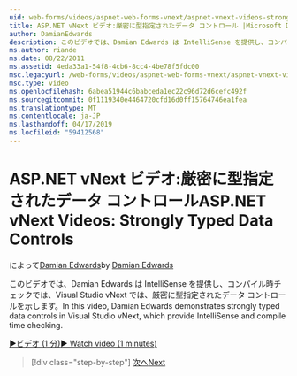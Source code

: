 ```yaml
---
uid: web-forms/videos/aspnet-web-forms-vnext/aspnet-vnext-videos-strongly-typed-data-controls
title: ASP.NET vNext ビデオ:厳密に型指定されたデータ コントロール |Microsoft Docs
author: DamianEdwards
description: このビデオでは、Damian Edwards は IntelliSense を提供し、コンパイル時チェックでは、Visual Studio vNext では、厳密に型指定されたデータ コントロールを示します。
ms.author: riande
ms.date: 08/22/2011
ms.assetid: 4eda33a1-54f8-4cb6-8cc4-4be78f5fdc00
msc.legacyurl: /web-forms/videos/aspnet-web-forms-vnext/aspnet-vnext-videos-strongly-typed-data-controls
msc.type: video
ms.openlocfilehash: 6abea51944c6babceda1ec22c96d72d6cefc492f
ms.sourcegitcommit: 0f1119340e4464720cfd16d0ff15764746ea1fea
ms.translationtype: MT
ms.contentlocale: ja-JP
ms.lasthandoff: 04/17/2019
ms.locfileid: "59412568"
---
```

# <a name="aspnet-vnext-videos-strongly-typed-data-controls"></a><span data-ttu-id="75db5-103">ASP.NET vNext ビデオ:厳密に型指定されたデータ コントロール</span><span class="sxs-lookup"><span data-stu-id="75db5-103">ASP.NET vNext Videos: Strongly Typed Data Controls</span></span>

<span data-ttu-id="75db5-104">によって[Damian Edwards](https://github.com/DamianEdwards)</span><span class="sxs-lookup"><span data-stu-id="75db5-104">by [Damian Edwards](https://github.com/DamianEdwards)</span></span>

<span data-ttu-id="75db5-105">このビデオでは、Damian Edwards は IntelliSense を提供し、コンパイル時チェックでは、Visual Studio vNext では、厳密に型指定されたデータ コントロールを示します。</span><span class="sxs-lookup"><span data-stu-id="75db5-105">In this video, Damian Edwards demonstrates strongly typed data controls in Visual Studio vNext, which provide IntelliSense and compile time checking.</span></span>

[<span data-ttu-id="75db5-106">&#9654;ビデオ (1 分)</span><span class="sxs-lookup"><span data-stu-id="75db5-106">&#9654; Watch video (1 minutes)</span></span>](https://channel9.msdn.com/Blogs/ASP-NET-Site-Videos/aspnet-vnext-videos-strongly-typed-data-controls)

> [!div class="step-by-step"]
> [<span data-ttu-id="75db5-107">次へ</span><span class="sxs-lookup"><span data-stu-id="75db5-107">Next</span></span>](aspnet-vnext-videos-model-binding-part-1-selecting-data.md)
